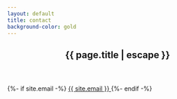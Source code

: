 ```yaml
---
layout: default
title: contact
background-color: gold
---
```


<article class="{{ page.background-color }}--bg py-5">
  <div class="container my-5">
    <div class="row">
      <div class="col-12">
        <header>
          <h1 class="text-center">{{ page.title | escape }}</h1>
        </header>
      </div>
    </div>
  </div>
</article>

<article class="py-5">
  <div class="container my-5">
    <div class="row">
      <div class="col-6 mx-auto">
      {%- if site.email -%}
          <a href="mailto:{{ site.email }}">
            {{ site.email }}
          </a>
      {%- endif -%}
      </div>
    </div>
  </div>
</article>
